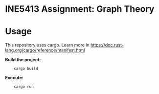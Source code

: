 # INE5413 Assignment: Graph Theory

# Usage

This repository uses cargo. Learn more in https://doc.rust-lang.org/cargo/reference/manifest.html

<b>Build the project:</b>

        cargo build

<b>Execute:</b>

        cargo run